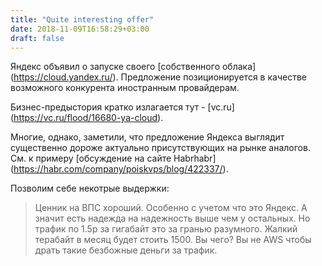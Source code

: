 ```yaml
---
title: "Quite interesting offer"
date: 2018-11-09T16:58:29+03:00
draft: false
---
```

Яндекс объявил о запуске своего [собственного облака] (https://cloud.yandex.ru/). Предложение позиционируется в качестве возможного конкурента иностранным провайдерам.

Бизнес-предыстория кратко излагается тут - [vc.ru] (https://vc.ru/flood/16680-ya-cloud).

Многие, однако, заметили, что предложение Яндекса выглядит существенно дороже актуально присутствующих на рынке аналогов. См. к примеру [обсуждение на сайте Habrhabr] (https://habr.com/company/poiskvps/blog/422337/).

Позволим себе некотрые выдержки:

>Ценник на ВПС хороший. Особенно с учетом что это Яндекс. А значит есть надежда на надежность выше чем у остальных.
>Но трафик по 1.5р за гигабайт это за гранью разумного. Жалкий терабайт в месяц будет стоить 1500. Вы чего? Вы не AWS чтобы драть такие безбожные деньги за трафик.

